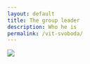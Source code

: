 ```yaml
---
layout: default
title: The group leader
description: Who he is
permalink: /vit-svoboda/
---
```


<img src="{{site.baseurl}}/assets/img/vit-svoboda.jpeg">